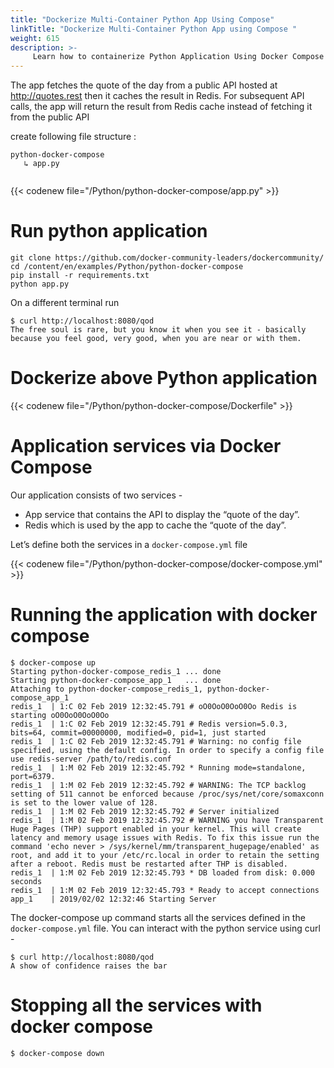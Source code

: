 ```yaml
---
title: "Dockerize Multi-Container Python App Using Compose"
linkTitle: "Dockerize Multi-Container Python App using Compose "
weight: 615
description: >-
     Learn how to containerize Python Application Using Docker Compose
---
```





The app fetches the quote of the day from a public API hosted at http://quotes.rest then it caches the result in Redis. For subsequent API calls, the app will return the result from Redis cache instead of fetching it from the public API

 create following file structure :
 
 ```
 python-docker-compose
	↳ app.py
 
 
 ```
 {{< codenew file="/Python/python-docker-compose/app.py" >}}
 

# Run python application 

```
git clone https://github.com/docker-community-leaders/dockercommunity/
cd /content/en/examples/Python/python-docker-compose
pip install -r requirements.txt
python app.py
```

On a different terminal run

```
$ curl http://localhost:8080/qod
The free soul is rare, but you know it when you see it - basically because you feel good, very good, when you are near or with them.
```

# Dockerize above Python application 


 {{< codenew file="/Python/python-docker-compose/Dockerfile" >}}


# Application services via Docker Compose 

Our application consists of two services -

- App service that contains the API to display the “quote of the day”.
- Redis which is used by the app to cache the “quote of the day”.

Let’s define both the services in a `docker-compose.yml` file 

 {{< codenew file="/Python/python-docker-compose/docker-compose.yml" >}}
 
 # Running the application with docker compose

```
$ docker-compose up
Starting python-docker-compose_redis_1 ... done
Starting python-docker-compose_app_1   ... done
Attaching to python-docker-compose_redis_1, python-docker-compose_app_1
redis_1  | 1:C 02 Feb 2019 12:32:45.791 # oO0OoO0OoO0Oo Redis is starting oO0OoO0OoO0Oo
redis_1  | 1:C 02 Feb 2019 12:32:45.791 # Redis version=5.0.3, bits=64, commit=00000000, modified=0, pid=1, just started
redis_1  | 1:C 02 Feb 2019 12:32:45.791 # Warning: no config file specified, using the default config. In order to specify a config file use redis-server /path/to/redis.conf
redis_1  | 1:M 02 Feb 2019 12:32:45.792 * Running mode=standalone, port=6379.
redis_1  | 1:M 02 Feb 2019 12:32:45.792 # WARNING: The TCP backlog setting of 511 cannot be enforced because /proc/sys/net/core/somaxconn is set to the lower value of 128.
redis_1  | 1:M 02 Feb 2019 12:32:45.792 # Server initialized
redis_1  | 1:M 02 Feb 2019 12:32:45.792 # WARNING you have Transparent Huge Pages (THP) support enabled in your kernel. This will create latency and memory usage issues with Redis. To fix this issue run the command 'echo never > /sys/kernel/mm/transparent_hugepage/enabled' as root, and add it to your /etc/rc.local in order to retain the setting after a reboot. Redis must be restarted after THP is disabled.
redis_1  | 1:M 02 Feb 2019 12:32:45.793 * DB loaded from disk: 0.000 seconds
redis_1  | 1:M 02 Feb 2019 12:32:45.793 * Ready to accept connections
app_1    | 2019/02/02 12:32:46 Starting Server

```

The docker-compose up command starts all the services defined in the `docker-compose.yml` file. 
You can interact with the python service using curl -

```
$ curl http://localhost:8080/qod
A show of confidence raises the bar

```

# Stopping all the services with docker compose

```
$ docker-compose down

```